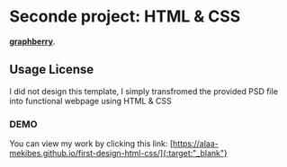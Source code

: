 # Seconde project: HTML & CSS
<a href="https://www.graphberry.com/item/leon-psd-agency-template" target="_blank"><strong>graphberry</strong></a>.
## Usage License
I did not design this template, I simply transfromed the provided PSD file into functional webpage using HTML & CSS
### DEMO
You can view my work by clicking this link:
[https://alaa-mekibes.github.io/first-design-html-css/]{:target:"_blank"}
